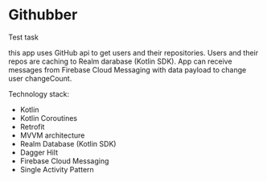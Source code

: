 # Githubber
Test task

this app uses GitHub api to get users and their repositories. Users and their repos are caching to Realm darabase (Kotlin SDK). App can receive messages from Firebase Cloud Messaging with data payload to change user changeCount.

Technology stack:
- Kotlin
- Kotlin Coroutines
- Retrofit
- MVVM architecture
- Realm Database (Kotlin SDK)
- Dagger Hilt
- Firebase Cloud Messaging
- Single Activity Pattern

